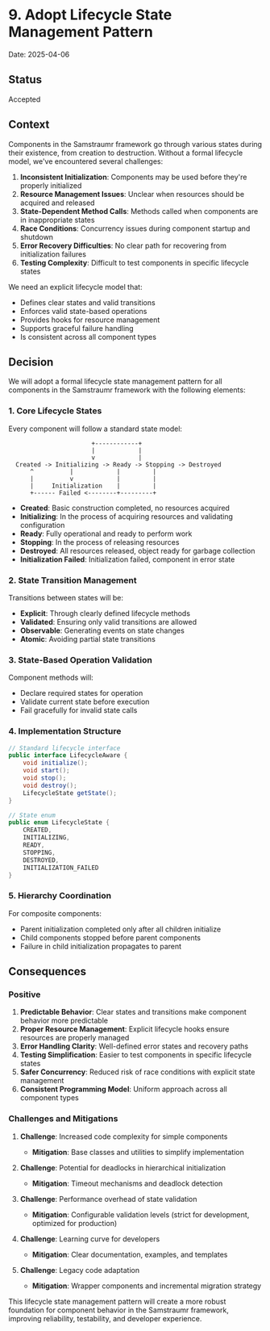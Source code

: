 # 9. Adopt Lifecycle State Management Pattern

Date: 2025-04-06

## Status

Accepted

## Context

Components in the Samstraumr framework go through various states during their existence, from creation to destruction. Without a formal lifecycle model, we've encountered several challenges:

1. **Inconsistent Initialization**: Components may be used before they're properly initialized
2. **Resource Management Issues**: Unclear when resources should be acquired and released
3. **State-Dependent Method Calls**: Methods called when components are in inappropriate states
4. **Race Conditions**: Concurrency issues during component startup and shutdown
5. **Error Recovery Difficulties**: No clear path for recovering from initialization failures
6. **Testing Complexity**: Difficult to test components in specific lifecycle states

We need an explicit lifecycle model that:
- Defines clear states and valid transitions
- Enforces valid state-based operations
- Provides hooks for resource management
- Supports graceful failure handling
- Is consistent across all component types

## Decision

We will adopt a formal lifecycle state management pattern for all components in the Samstraumr framework with the following elements:

### 1. Core Lifecycle States

Every component will follow a standard state model:

```
                       +------------+
                       |            |
                       v            |
  Created -> Initializing -> Ready -> Stopping -> Destroyed
      ^          |            |         |
      |          v            |         |
      |     Initialization    |         |
      +------ Failed <--------+---------+
```

- **Created**: Basic construction completed, no resources acquired
- **Initializing**: In the process of acquiring resources and validating configuration
- **Ready**: Fully operational and ready to perform work
- **Stopping**: In the process of releasing resources
- **Destroyed**: All resources released, object ready for garbage collection
- **Initialization Failed**: Initialization failed, component in error state

### 2. State Transition Management

Transitions between states will be:

- **Explicit**: Through clearly defined lifecycle methods
- **Validated**: Ensuring only valid transitions are allowed
- **Observable**: Generating events on state changes
- **Atomic**: Avoiding partial state transitions

### 3. State-Based Operation Validation

Component methods will:

- Declare required states for operation
- Validate current state before execution
- Fail gracefully for invalid state calls

### 4. Implementation Structure

```java
// Standard lifecycle interface
public interface LifecycleAware {
    void initialize();
    void start();
    void stop();
    void destroy();
    LifecycleState getState();
}

// State enum
public enum LifecycleState {
    CREATED,
    INITIALIZING,
    READY,
    STOPPING,
    DESTROYED,
    INITIALIZATION_FAILED
}
```

### 5. Hierarchy Coordination

For composite components:

- Parent initialization completed only after all children initialize
- Child components stopped before parent components
- Failure in child initialization propagates to parent

## Consequences

### Positive

1. **Predictable Behavior**: Clear states and transitions make component behavior more predictable
2. **Proper Resource Management**: Explicit lifecycle hooks ensure resources are properly managed
3. **Error Handling Clarity**: Well-defined error states and recovery paths
4. **Testing Simplification**: Easier to test components in specific lifecycle states
5. **Safer Concurrency**: Reduced risk of race conditions with explicit state management
6. **Consistent Programming Model**: Uniform approach across all component types

### Challenges and Mitigations

1. **Challenge**: Increased code complexity for simple components
   - **Mitigation**: Base classes and utilities to simplify implementation

2. **Challenge**: Potential for deadlocks in hierarchical initialization
   - **Mitigation**: Timeout mechanisms and deadlock detection

3. **Challenge**: Performance overhead of state validation
   - **Mitigation**: Configurable validation levels (strict for development, optimized for production)

4. **Challenge**: Learning curve for developers
   - **Mitigation**: Clear documentation, examples, and templates

5. **Challenge**: Legacy code adaptation
   - **Mitigation**: Wrapper components and incremental migration strategy

This lifecycle state management pattern will create a more robust foundation for component behavior in the Samstraumr framework, improving reliability, testability, and developer experience.